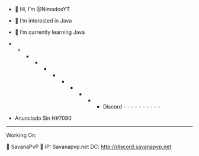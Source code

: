 - 👋 Hi, I’m @NimadosYT
- 👀 I’m interested in Java
- 🌱 I’m currently learning Java

- - - - - - - - - - - Discord - - - - - - - - - -
* Anunciado Sin H#7090 
- - - - - - - - - - - - - - - - - - - - - - - - - 

Working On:

🌴 SavanaPvP 🌴
IP: Savanapvp.net
DC: http://discord.savanapvp.net
